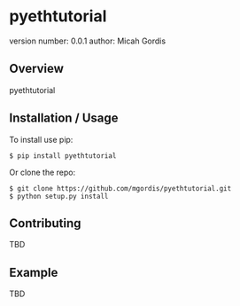 pyethtutorial
===============================

version number: 0.0.1
author: Micah Gordis

Overview
--------

pyethtutorial

Installation / Usage
--------------------

To install use pip:

    $ pip install pyethtutorial


Or clone the repo:

    $ git clone https://github.com/mgordis/pyethtutorial.git
    $ python setup.py install
    
Contributing
------------

TBD

Example
-------

TBD
